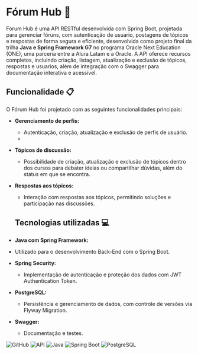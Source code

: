 # Fórum Hub 📂
Fórum Hub é uma API RESTful desenvolvida com Spring Boot, projetada para gerenciar fóruns, com autenticação de usuario, postagens de tópicos e respostas de forma segura e eficiente, desenvolvida como projeto final da trilha **Java e Spring Framework G7** no programa Oracle Next Education (ONE), uma parceria entre a Alura Latam e a Oracle. A API oferece recursos completos, incluindo criação, listagem, atualização e exclusão de tópicos, respostas e usuarios, além de integração com o Swagger para documentação interativa e acessível.

## Funcionalidade 📋
O Fórum Hub foi projetado com as seguintes funcionalidades principais:

- **Gerenciamento de perfis:**
  - Autenticação, criação, atualização e exclusão de perfis de usuário.
  - 
- **Tópicos de discussão:**
  - Possibilidade de criação, atualização e exclusão de tópicos dentro dos cursos para debater ideias ou compartilhar dúvidas, além do status em que se encontra.

- **Respostas aos tópicos:**
  - Interação com respostas aos tópicos, permitindo soluções e participação nas discussões.
 
  ## Tecnologias utilizadas 💻
  
- **Java com Spring Framework:**
- Utilizado para o desenvolvimento Back-End com o Spring Boot.

- **Spring Security:**
  - Implementação de autenticação e proteção dos dados com JWT Authentication Token.

- **PostgreSQL:**
  - Persistência e gerenciamento de dados, com controle de versões via Flyway Migration.

- **Swagger:**
  - Documentação e testes.
 
![GitHub](https://img.shields.io/badge/GitHub-181717?style=flat-square&logo=github&logoColor=white)
![API](https://img.shields.io/badge/API-00C7B7?style=flat-square&logo=api&logoColor=white)
![Java](https://img.shields.io/badge/java-%23ED8B00.svg?style=flat-square&logo=openjdk&logoColor=white)
![Spring Boot](https://img.shields.io/badge/Spring_Boot-6DB33F?style=flat-square&logo=spring-boot&logoColor=white)
![PostgreSQL](https://img.shields.io/badge/PostgreSQL-4169E1?style=flat-square&logo=postgresql&logoColor=white)




